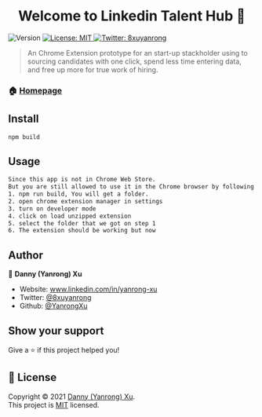 <h1 align="center">Welcome to Linkedin Talent Hub 👋</h1>
<p>
  <img alt="Version" src="https://img.shields.io/badge/version-2.0-blue.svg?cacheSeconds=2592000" />
  <a href="https://opensource.org/licenses/MIT" target="_blank">
    <img alt="License: MIT" src="https://img.shields.io/badge/License-MIT-yellow.svg" />
  </a>
  <a href="https://twitter.com/8xuyanrong" target="_blank">
    <img alt="Twitter: 8xuyanrong" src="https://img.shields.io/twitter/follow/8xuyanrong.svg?style=social" />
  </a>
</p>

> An Chrome Extension prototype for an start-up stackholder using to sourcing candidates with one click, spend less time entering data, and free up more for true work of hiring.

### 🏠 [Homepage](https://linkedin-extension.netlify.app)

## Install

```sh
npm build
```

## Usage

```sh
Since this app is not in Chrome Web Store.
But you are still allowed to use it in the Chrome browser by following the steps below:
1. npm run build, You will get a folder.
2. open chrome extension manager in settings
3. turn on developer mode
4. click on load unzipped extension
5. select the folder that we got on step 1
6. The extension should be working but now
```

## Author

👤 **Danny (Yanrong) Xu**

* Website: www.linkedin.com/in/yanrong-xu
* Twitter: [@8xuyanrong](https://twitter.com/8xuyanrong)
* Github: [@YanrongXu](https://github.com/YanrongXu)

## Show your support

Give a ⭐️ if this project helped you!

## 📝 License

Copyright © 2021 [Danny (Yanrong) Xu](https://github.com/YanrongXu).<br />
This project is [MIT](https://opensource.org/licenses/MIT) licensed.

